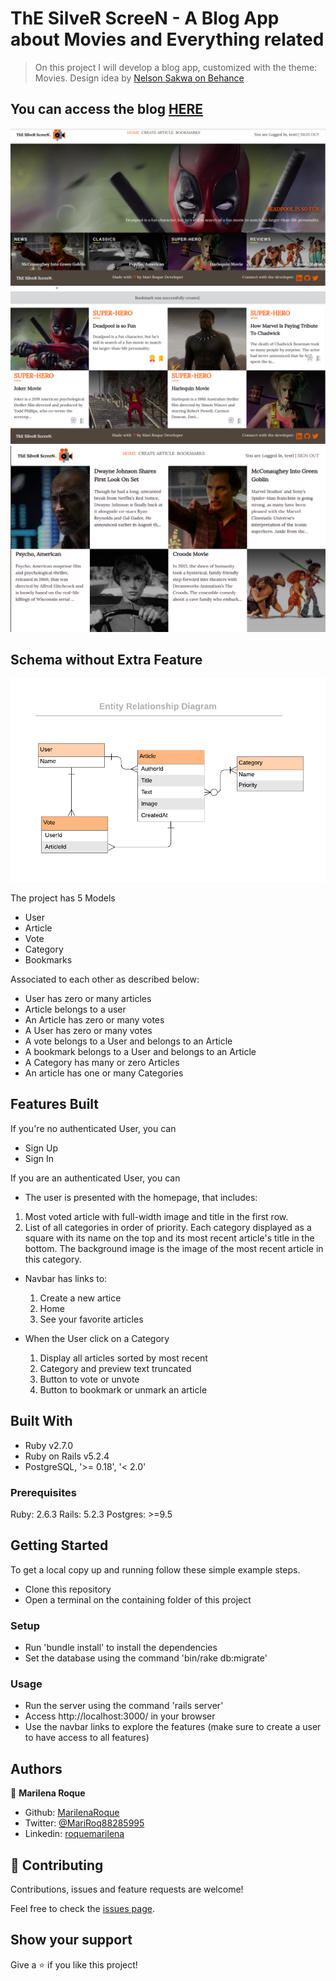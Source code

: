 # ThE SilveR ScreeN - A Blog App about Movies and Everything related

> On this project I will develop a blog app, customized with the theme: Movies.
Design idea by [Nelson Sakwa on Behance](https://www.behance.net/gallery/14500909/liFEsTlye-Magazine-style-Design-Freebie)

## You can access the blog [HERE](https://blogthesilverscreen.herokuapp.com/)

![Index View](./app/assets/images/screenshot.png)
![Show View](./app/assets/images/screenshot1.png)
![Bookmarks View](./app/assets/images/screenshot2.png)

## Schema without Extra Feature

![Schema](./app/assets/images/ERD.png)

The project has 5 Models

- User
- Article
- Vote
- Category
- Bookmarks

Associated to each other as described below:

- User has zero or many articles
- Article belongs to a user
- An Article has zero or many votes
- A User has zero or many votes
- A vote belongs to a User and belongs to an Article
- A bookmark belongs to a User and belongs to an Article
- A Category has many or zero Articles
- An article has one or many Categories

## Features Built

If you're no authenticated User, you can

- Sign Up
- Sign In

If you are an authenticated User, you can

- The user is presented with the homepage, that includes:
 1. Most voted article with full-width image and title in the first row.
 2. List of all categories in order of priority. Each category displayed as a square with its name on the top and its most recent article's title in the bottom. The background image is the image of the most recent article in this category.

- Navbar has links to:
    1. Create a new artice
    2. Home
    3. See your favorite articles

- When the User click on a Category
    1. Display all articles sorted by most recent
    2. Category and preview text truncated
    3. Button to vote or unvote
    4. Button to bookmark or unmark an article


## Built With

- Ruby v2.7.0
- Ruby on Rails v5.2.4
- PostgreSQL, '>= 0.18', '< 2.0'

### Prerequisites

Ruby: 2.6.3
Rails: 5.2.3
Postgres: >=9.5

## Getting Started

To get a local copy up and running follow these simple example steps.

- Clone this repository
- Open a terminal on the containing folder of this project

### Setup


- Run 'bundle install' to install the dependencies
- Set the database using the command 'bin/rake db:migrate'



### Usage

- Run the server using the command 'rails server'
- Access http://localhost:3000/ in your browser
- Use the navbar links to explore the features (make sure to create a user to have access to all features)


## Authors

👤 **Marilena Roque**

- Github: [MarilenaRoque](https://github.com/MarilenaRoque)
- Twitter: [@MariRoq88285995](https://twitter.com/MariRoq88285995)
- Linkedin: [roquemarilena](https://www.linkedin.com/in/roquemarilena/)



## 🤝 Contributing

Contributions, issues and feature requests are welcome!

Feel free to check the [issues page](issues/).

## Show your support

Give a ⭐️ if you like this project!





